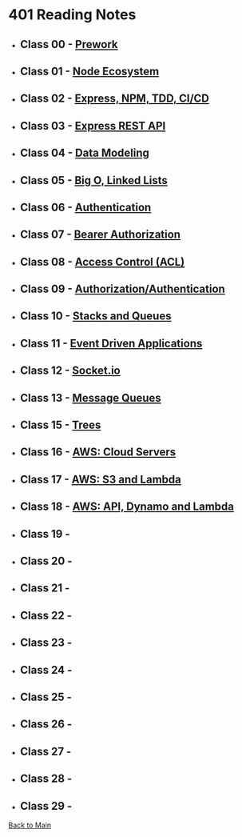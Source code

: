 # 401 Reading Notes

* ## Class 00 - [Prework](Class-00-prework.md)

* ## Class 01 - [Node Ecosystem](Class-01.md)

* ## Class 02 - [Express, NPM, TDD, CI/CD](Class-02.md)

* ## Class 03 - [Express REST API](Class-03.md)

* ## Class 04 - [Data Modeling](Class-04.md)

* ## Class 05 - [Big O, Linked Lists](Class-05.md)

* ## Class 06 - [Authentication](Class-06.md)

* ## Class 07 - [Bearer Authorization](Class-07.md)

* ## Class 08 - [Access Control (ACL)](Class-08.md)

* ## Class 09 - [Authorization/Authentication](Class-09.md)

* ## Class 10 - [Stacks and Queues](Class-10.md)

* ## Class 11 - [Event Driven Applications](Class-11.md)

* ## Class 12 - [Socket.io](Class-12.md)

* ## Class 13 - [Message Queues](Class-13.md)

* ## Class 15 - [Trees](Class-15.md)

* ## Class 16 - [AWS: Cloud Servers](Class-16.md)

* ## Class 17 - [AWS: S3 and Lambda](Class-17.md)

* ## Class 18 - [AWS: API, Dynamo and Lambda](Class-18.md)

* ## Class 19 - [](Class-19.md)

* ## Class 20 - [](Class-20.md)

* ## Class 21 - [](Class-21.md)

* ## Class 22 - [](Class-22.md)

* ## Class 23 - [](Class-23.md)

* ## Class 24 - [](Class-24.md)

* ## Class 25 - [](Class-25.md)

* ## Class 26 - [](Class-26.md)

* ## Class 27 - [](Class-27.md)

* ## Class 28 - [](Class-28.md)

* ## Class 29 - [](Class-29.md)

[Back to Main](/reading-notes)
